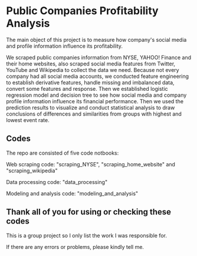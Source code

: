 # Public Companies Profitability  Analysis

The main object of this project is to measure how company's social media and profile information influence its profitability.

We scraped public companies information from NYSE, YAHOO! Finance and their home websites, also scraped social media features from Twitter, YouTube and Wikipedia to collect the data we need. 
Because not every company had all social media accounts, we conducted feature engineering to establish derivative features, handle missing and imbalanced data, convert some features and response.
Then we established logistic regression model and decision tree to see how social media and company profile information influence its financial performance. 
Then we used the prediction results to visualize and conduct statistical analysis to draw conclusions of differences and similarities from groups with highest and lowest event rate.

## Codes

The repo are consisted of five code notbooks:

Web scraping code: "scraping_NYSE", "scraping_home_website" and "scraping_wikipedia"

Data processing code: "data_processing"

Modeling and analysis code: "modeling_and_analysis"

## Thank all of you for using or checking these codes

This is a group project so I only list the work I was responsible for. 

If there are any errors or problems, please kindly tell me.
